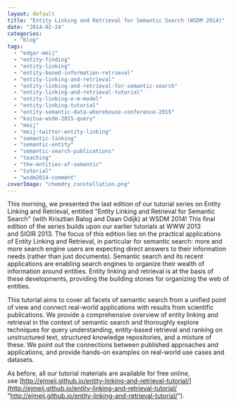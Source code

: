 ```yaml
---
layout: default
title: "Entity Linking and Retrieval for Semantic Search (WSDM 2014)"
date: "2014-02-24"
categories:
  - "blog"
tags:
  - "edgar-meij"
  - "entity-finding"
  - "entity-linking"
  - "entity-based-information-retrieval"
  - "entity-linking-and-retrieval"
  - "entity-linking-and-retrieval-for-semantic-search"
  - "entity-linking-and-retrieval-tutorial"
  - "entity-linking-e-m-model"
  - "entity-linking-tutorial"
  - "entity-semantic-data-wherehouse-conference-2015"
  - "kaitua-wsdm-2015-query"
  - "meij"
  - "meij-twitter-entity-linking"
  - "semantic-linking"
  - "semantic-entity"
  - "semantic-search-publications"
  - "teaching"
  - "the-entities-of-semantic"
  - "tutorial"
  - "wsdm2014-comment"
coverImage: "chemdry_constellation.png"
---
```


This morning, we presented the last edition of our tutorial series on Entity Linking and Retrieval, entitled "Entity Linking and Retrieval for Semantic Search" (with Krisztian Balog and Daan Odijk) at WSDM 2014! This final edition of the series builds upon our earlier tutorials at WWW 2013 and SIGIR 2013. The focus of this edition lies on the practical applications of Entity Linking and Retrieval, in particular for semantic search: more and more search engine users are expecting direct answers to their information needs (rather than just documents). Semantic search and its recent applications are enabling search engines to organize their wealth of information around entities. Entity linking and retrieval is at the basis of these developments, providing the building stones for organizing the web of entities.

This tutorial aims to cover all facets of semantic search from a unified point of view and connect real-world applications with results from scientific publications. We provide a comprehensive overview of entity linking and retrieval in the context of semantic search and thoroughly explore techniques for query understanding, entity-based retrieval and ranking on unstructured text, structured knowledge repositories, and a mixture of these. We point out the connections between published approaches and applications, and provide hands-on examples on real-world use cases and datasets.

As before, all our tutorial materials are available for free online, see [http://ejmeij.github.io/entity-linking-and-retrieval-tutorial/](http://ejmeij.github.io/entity-linking-and-retrieval-tutorial/ "http://ejmeij.github.io/entity-linking-and-retrieval-tutorial/").
